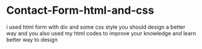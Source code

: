 # Contact-Form-html-and-css
i used html form with div and some css style 
you should design a better way 
and you also used my html codes to improve your knowledge and learn better way to design
